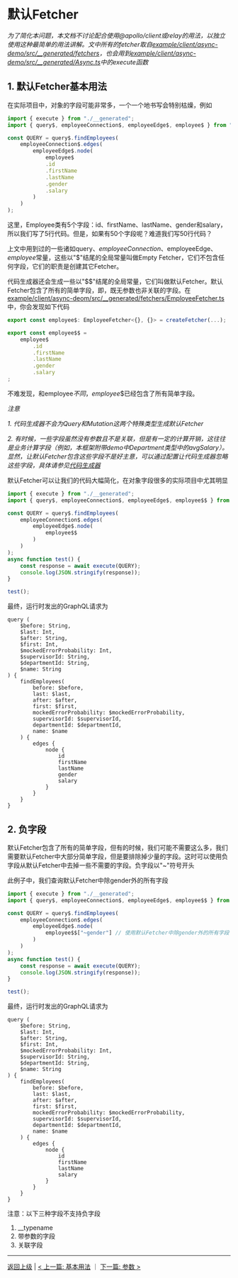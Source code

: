 # 默认Fetcher

*为了简化本问题，本文档不讨论配合使用@apollo/client或relay的用法，以独立使用这种最简单的用法讲解。文中所有的fetcher取自[example/client/async-demo/src/__generated/fetchers](example/client/async-demo/src/__generated/fetchers)，也会用到[example/client/async-demo/src/__generated/Async.ts](example/client/async-demo/src/__generated/Async.ts)中的execute函数*

## 1. 默认Fetcher基本用法

在实际项目中，对象的字段可能非常多，一个一个地书写会特别枯燥，例如
```ts
import { execute } from "./__generated";
import { query$, employeeConnection$, employeeEdge$, employee$ } from "./__generated/fetchers";

const QUERY = query$.findEmployees(
    employeeConnection$.edges(
        employeeEdge$.node(
            employee$
            .id
            .firstName
            .lastName
            .gender
            .salary
        )
    )
);
```

这里，Employee类有5个字段：id、firstName、lastName、gender和salary，所以我们写了5行代码。但是，如果有50个字段呢？难道我们写50行代码？

上文中用到过的一些诸如query$、employeeConnection$、employeeEdge$、employee$常量，这些以"$"结尾的全局常量叫做Empty Fetcher，它们不包含任何字段，它们的职责是创建其它Fetcher。

代码生成器还会生成一些以"$$"结尾的全局常量，它们叫做默认Fetcher。默认Fetcher包含了所有的简单字段，即，既无参数也非关联的字段。在[example/client/async-deom/src/__generated/fetchers/EmployeeFetcher.ts](example/client/async-deom/src/__generated/fetchers/EmployeeFetcher.ts)中，你会发现如下代码
```ts
export const employee$: EmployeeFetcher<{}, {}> = createFetcher(...);

export const employee$$ = 
    employee$
        .id
        .firstName
        .lastName
        .gender
        .salary
;

```
不难发现，和employee$不同，employee$$已经包含了所有简单字段。

*注意*

*1. 代码生成器不会为Query和Mutation这两个特殊类型生成默认Fetcher*

*2. 有时候，一些字段虽然没有参数且不是关联，但是有一定的计算开销，这往往是业务计算字段（例如，本框架附带demo中Department类型中的avgSalary）。显然，让默认Fetcher包含这些字段不是好主意，可以通过配置让代码生成器忽略这些字段，具体请参见[代码生成器](../generator_zh_CN.md)*

默认Fetcher可以让我们的代码大幅简化，在对象字段很多的实际项目中尤其明显
```ts
import { execute } from "./__generated";
import { query$, employeeConnection$, employeeEdge$, employee$$ } from "./__generated/fetchers";

const QUERY = query$.findEmployees(
    employeeConnection$.edges(
        employeeEdge$.node(
            employee$$
        )
    )
);
async function test() {
    const response = await execute(QUERY);
    console.log(JSON.stringify(response));
}

test();

```
最终，运行时发出的GraphQL请求为
```
query (
    $before: String, 
    $last: Int, 
    $after: String, 
    $first: Int, 
    $mockedErrorProbability: Int, 
    $supervisorId: String, 
    $departmentId: String, 
    $name: String
) {
    findEmployees(
        before: $before, 
        last: $last, 
        after: $after, 
        first: $first, 
        mockedErrorProbability: $mockedErrorProbability, 
        supervisorId: $supervisorId, 
        departmentId: $departmentId, 
        name: $name
    ) {
        edges {
            node {
                id
                firstName
                lastName
                gender
                salary
            }
        }
    }
}
```

## 2. 负字段

默认Fetcher包含了所有的简单字段，但有的时候，我们可能不需要这么多，我们需要默认Fetcher中大部分简单字段，但是要排除掉少量的字段。这时可以使用负字段从默认Fetcher中去掉一些不需要的字段。负字段以"~"符号开头

此例子中，我们查询默认Fetcher中除gender外的所有字段

```ts
import { execute } from "./__generated";
import { query$, employeeConnection$, employeeEdge$, employee$$ } from "./__generated/fetchers";

const QUERY = query$.findEmployees(
    employeeConnection$.edges(
        employeeEdge$.node(
            employee$$["~gender"] // 使用默认Fetcher中除gender外的所有字段
        )
    )
);
async function test() {
    const response = await execute(QUERY);
    console.log(JSON.stringify(response));
}

test();

```
最终，运行时发出的GraphQL请求为
```
query (
    $before: String, 
    $last: Int, 
    $after: String, 
    $first: Int, 
    $mockedErrorProbability: Int, 
    $supervisorId: String, 
    $departmentId: String, 
    $name: String
) {
    findEmployees(
        before: $before, 
        last: $last, 
        after: $after, 
        first: $first, 
        mockedErrorProbability: $mockedErrorProbability, 
        supervisorId: $supervisorId, 
        departmentId: $departmentId, 
        name: $name
    ) {
        edges {
            node {
                id
                firstName
                lastName
                salary
            }
        }
    }
}
```

注意：以下三种字段不支持负字段
1. __typename
2. 带参数的字段
3. 关联字段

----------------------
[返回上级](./README_zh_CN.md) | [< 上一篇: 基本用法](./basic_zh_CN.md) ｜ [下一篇: 参数 >](./variables_zh_CN.md)
